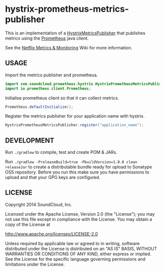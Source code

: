 # hystrix-prometheus-metrics-publisher

This is an implementation of a [HystrixMetricsPublisher](http://netflix.github.com/Hystrix/javadoc/index.html?com/netflix/hystrix/strategy/metrics/HystrixMetricsPublisher.html)
that publishes metrics using the [Prometheus](https://github.com/prometheus/client_java) java client.

See the [Netflix Metrics & Monitoring](https://github.com/Netflix/Hystrix/wiki/Metrics-and-Monitoring) Wiki for more information.

## USAGE

Import the metrics publisher and prometheus.

```java
import com.soundcloud.prometheus.hystrix.HystrixPrometheusMetricsPublisher;
import io.prometheus.client.Prometheus;
```

Initialise prometheus client so that it can collect metrics.

```java
Prometheus.defaultInitialize();
```

Register the metrics publisher for your application name with hystrix.

```java
HystrixPrometheusMetricsPublisher.register("application_name");
```

## DEVELOPMENT

Run `./gradlew` to compile, test and create POM & JARs.

Run `./gradlew -PreleaseBuild=true -PbuildVersion=1.0.0 clean releaseJar` to create a distributable bundle
ready for upload to Sonatype OSS repository. Before you run this make sure you have permissions to upload
and that your GPG keys are configured.

## LICENSE

Copyright 2014 SoundCloud, Inc.

Licensed under the Apache License, Version 2.0 (the "License");
you may not use this file except in compliance with the License.
You may obtain a copy of the License at

<http://www.apache.org/licenses/LICENSE-2.0>

Unless required by applicable law or agreed to in writing, software
distributed under the License is distributed on an "AS IS" BASIS,
WITHOUT WARRANTIES OR CONDITIONS OF ANY KIND, either express or implied.
See the License for the specific language governing permissions and
limitations under the License.
